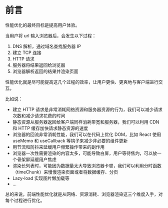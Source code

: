 # 前言

性能优化的最终目标是提高用户体验。

当用户将 url 输入浏览器后，会发生以下过程：

1. DNS 解析，通过域名查找服务器 IP
2. 建立 TCP 连接
3. HTTP 请求
4. 服务器将结果返回给浏览器
5. 浏览器解析返回的结果并渲染页面

性能优化就是尽可能提高这几个过程的效率，让用户更快、更爽地与客户端进行交互。

比如说：

- 建立 HTTP 请求是非常消耗网络资源和服务器资源的行为，我们可以减少请求次数和减少请求花费的时间
- 静态资源从服务器返回给客户端同样消耗带宽和服务器，我们可以利用 CDN 和 HTTP 缓存加快请求静态资源的速度
- 浏览器的回流非常消耗性能，我们可以在代码上优化 DOM，比如 React 使用 useMemo 和 useCallback 等钩子来减少非必要的组件更新
- 用节流和防抖来延缓用户频繁操作带来的副作用
- 浏览器一次性需要渲染的内容太多，可能导致白屏，用户等待焦灼，可以放一个骨架屏延缓用户焦虑
- 渲染长列表时，可能因为数据量太大导致浏览器卡顿，我们可以利用分时函数（timeChunk）来慢慢渲染页面或者将数据缓存、分页
- Lazy-load 实现图片懒加载等
- ...

总的来说，前端性能优化就是从网络、资源消耗、浏览器渲染这三个维度入手，对每个过程进行优化。
